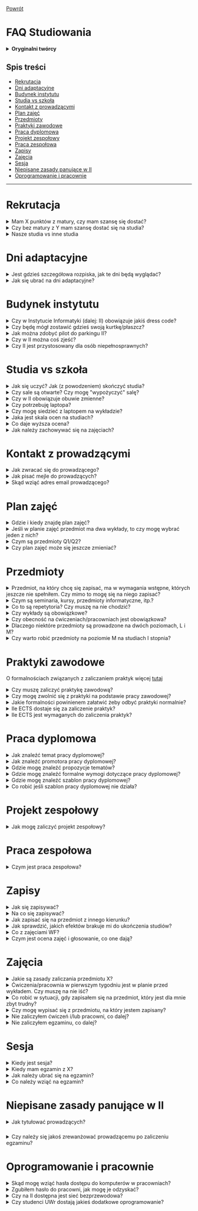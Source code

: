 [Powrót](README.md)

# FAQ Studiowania

<details>
<summary><b>Oryginalni twórcy</b></summary>

> FAQ bazujące na wersji ze starego forum, bazującej na wersji z jeszcze starszego forum
> 
> Oryginalni autorzy FAQ:
> * [@Anna Karaś](https://github.com/annakaras)
> * [@Kamil Matuszewski](https://github.com/Arsenicro/)
> 
> Później rozwijane i utrzymywane przez:
> * [@Bartosz Bednarczyk](https://github.com/bartoszjanbednarczyk)
> * [@Dawid Dudek](https://github.com/DaDudek)

</details>

## Spis treści

* [Rekrutacja](#rekrutacja)
* [Dni adaptacyjne](#dni-adaptacyjne)
* [Budynek instytutu](#budynek-instytutu)
* [Studia vs szkoła](#studia-vs-szkoła)
* [Kontakt z prowadzącymi](#kontakt-z-prowadzącymi)
* [Plan zajęć](#plan-zajęć)
* [Przedmioty](#przedmioty)
* [Praktyki zawodowe](#praktyki-zawodowe)
* [Praca dyplomowa](#praca-dyplomowa)
* [Projekt zespołowy](#projekt-zespołowy)
* [Praca zespołowa](#praca-zespołowa)
* [Zapisy](#zapisy)
* [Zajęcia](#zajęcia)
* [Sesja](#sesja)
* [Niepisane zasady panujące w II](#niepisane-zasady-panujące-w-ii)
* [Oprogramowanie i pracownie](#oprogramowanie-i-pracownie)

---

# Rekrutacja

<details>
<summary>Mam X punktów z matury, czy mam szansę się dostać?</summary>

> Możesz obliczyć liczbę punktów rekrutacyjnych przy użyciu [kalkulatora](https://kalkulator-punktow.herokuapp.com) (Autor: [@iCarrot](https://github.com/iCarrrot), [repozytorium z kodem](https://github.com/iCarrrot/kalkulator-punktow)).

</details>

<details>
<summary>Czy bez matury z Y mam szansę dostać się na studia?</summary>

> W postępowaniu rekrutacyjnym brane będą pod uwagę wyniki egzaminów maturalnych z matematyki, informatyki, fizyki oraz dowolnego języka obcego nowożytnego. Więcej informacji znajdziesz na stronie [rekrutacji](https://rekrutacja.uni.wroc.pl/kierunek/informatyka-i-stopnia-stacjonarne-licencjackie-i-inzynierskie/#zasady).

</details>

<details>
<summary>Nasze studia vs inne studia</summary>

> Mamy naprawdę przemiłe panie w dziekanacie!

</details>

# Dni adaptacyjne

<details>
<summary>Jest gdzieś szczegółowa rozpiska, jak te dni będą wyglądać?</summary>

> Plan dni adaptacyjnych jest dostępny [tutaj](https://ii.uni.wroc.pl/dla-studenta/dni-adaptacyjne)

</details>

<details>
<summary>Jak się ubrać na dni adaptacyjne?</summary>

> Ubiór galowy na immatrykulację nie jest wymagany, ale mile widziany. Na pozostałe dni należy ubrać się zwyczajnie (schludnie).

</details>

# Budynek instytutu

<details>
<summary>Czy w Instytucie Informatyki (dalej: II) obowiązuje jakiś dress code?</summary>

> Nie obowiązuje.

</details>

<details>
<summary>Czy będę mógł zostawić gdzieś swoją kurtkę/płaszcz?</summary>

> Każdy student może (wymagana kaucja zwrotna 20 zł) korzystać z szafki i zostawić tam swoje rzeczy. Szafki są dwuosobowe. W celu uzyskania dostępu do szafki, należy zgłosić się do pokoju 127 na I piętrze we wtorki 9:30-11:30 lub czwartki 9:30-11:30 i wziąć ze sobą kartę zobowiązań.

</details>

<details>
<summary>Jak można zdobyć pilot do parkingu II?</summary>

> Po pilot do szlabanu należy zgłosić się z kartą zobowiązań w to samo miejsce, co w przypadku szafki. Kaucja wynosi 100 zł.

</details>

<details>
<summary>Czy w II można coś zjeść?</summary>

> Na parterze znajduje się restauracja _Plastyczna_. Na pierwszym piętrze stoją automaty z napojami i przekąskami, które akceptują płatności kartą. Ponadto, w Instytucie Matematycznym również znajduje się bufet oraz kawiarnia _Budzik_.

</details>

<details>
<summary>Czy II jest przystosowany dla osób niepełnosprawnych?</summary>

> Na naszym kierunku studiowały osoby niepełnosprawne (m.in. niedosłyszące i poruszające się na wózkach inwalidzkich). W budynku jest winda.

</details>

# Studia vs szkoła

<details>
<summary>Jak się uczyć? Jak (z powodzeniem) skończyć studia?</summary>

> Przeczytaj [Porady odnośnie studiowania](porady_odnosnie_studiowania.md).

</details>

<details>
<summary>Czy sale są otwarte? Czy mogę "wypożyczyć" salę?</summary>

> Sale ćwiczeniowe bez telewizorów są otwarte, można przed zajęciami przyjść i czekać w nich na zajęcia. Sale z telewizorami są zamknięte i drzwi otwiera dopiero prowadzący. Sale komputerowe też są zamknięte na klucz, ale ten klucz można "wypożyczyć" w portierni. W tym celu należy oddać swoją legitymację, wpisać godzinę pobrania klucza i podpisać się w zeszycie wypożyczeń. W salach komputerowych można korzystać z komputerów, można podłączyć swojego laptopa (jest dużo gniazdek), można skorzystać z tablicy suchościeralnej.

</details>

<details>
<summary>Czy w II obowiązuje obuwie zmienne?</summary>

> Nie obowiązuje.

</details>

<details>
<summary>Czy potrzebuję laptopa?</summary>

> Teoretycznie nie, ponieważ do każdych zajęć praktycznych jest udostępniona pracownia z odpowiednią liczbą stanowisk, a do sal można przychodzić też po zajęciach (do ok. godz. 22, też w weekendy). Natomiast mocno zalecam zakup laptopa z dobrą baterią lub noszenie zapasowej lub noszenie własnego rozgałęźnika - mamy naprawdę mało gniazdek na korytarzach.

</details>

<details>
<summary>Czy mogę siedzieć z laptopem na wykładzie?</summary>

> No niby tak (i wiele osób tak robi, ale nasuwa się pytanie, po co w takim razie przychodzą na wykład?). Raczej nie siedź wtedy w pierwszych ławkach (gdzie domyślnie siedzi najbardziej aktywna widownia, z którą prowadzący utrzymuje kontakt wzrokowy), żeby nie okazywać lekceważenia wykładowcy.

</details>

<details>

<summary>Jaka jest skala ocen na studiach?</summary>

> Skala stopni jest inna od tej znanej ze szkoły (i na marginesie - odrobinę inna niż na PWr) i wygląda następująco: 2.0, 3.0, 3.5, 4.0, 4.5, 5.0, przy czym pierwsza pozytywna (dająca zaliczenie) to 3.0. Zazwyczaj na jej uzyskanie potrzebne jest 50% z egzaminu/projektu.

</details>

<details>

<summary>Co daje wyższa ocena?</summary>

> Odpowiednio wysokie oceny przydadzą się w przynajmniej czterech sytuacjach:
>
> 1.  Stypendium za oceny w nauce.
>     Na początku każdego roku akademickiego można wystąpić z wnioskiem o przyznanie stypendium za wyniki w nauce (składa się go przez USOS). Dostaje je 7.5% najlepszych studentów z danego kierunku, a ich miesięczna kwota to około 600 zł. Nie ma konkretnego wymogu, jak wysoka powinna być średnia ocen, by je dostać, ale zazwyczaj na informatyce średnia w okolicach 4,65 wystarczała. Jak wspominam później, jeśli nie idzie nam z jakiegoś przedmiotu i może to zaważyć na wysokości średniej, można się z tego przedmiotu wypisać.
>
> 2.  Przepisanie się na inną uczelnię lub przepisanie ocen z innych kierunków.
>     Wtedy wyższa ocena z przedmiotu może zadecydować o tym czy przedmiot zostanie uznany jako zaliczony bądź nie (np. dana jednostka uczelniana może uznać, że przepisuje przedmiot dopiero od oceny 4.0).
>
> 3.  Rekrutacja na studia magisterskie.
>     Czasami średnia ocen jest brana pod uwagę podczas rekrutacji (np. u nas na Data Science).
>
> 4.  Wyjazdy na wymiany zagraniczne.
>     W przypadku dużej liczby osób zainteresowanych wyjazdami na wymiany zagraniczne (np. Erasmus), w pierwszej kolejności brane są osoby z najwyższą średnią na liście.

</details>

<details>

<summary>Jak należy zachowywać się na zajęciach?</summary>

> Na zajęcia staramy się przyjść punktualnie. Zazwyczaj wejście w środku zajęć oznacza duże zamieszanie - aby umożliwić spóźnialskiemu zajęcie miejsca, często kilka osób musi wstać, przesunąć się, znowu usiąść.
>
> W trakcie zajęć nie pytamy, czy możemy wyjść do łazienki - po prostu robiąc jak najmniej zamieszania opuszczamy salę.

</details>

# Kontakt z prowadzącymi

<details>

<summary>Jak zwracać się do prowadzącego?</summary>

> W II nie mamy przesadnego przywiązania do tytułów, zwroty per "pan", "pani" w rozmowie z prowadzącym są w porządku.

</details>

<details>

<summary>Jak pisać mejle do prowadzących?</summary>

> Kulturalnie i zwięźle.
>
> <details>
>
> <summary>Przykład niezbyt dobrego mejla</summary>
>
> > Witam,
> >
> > wie pan to nie tak że miałem gdzieś ten przedmiot byłem bardzo zajęty praca nauka szkoła problemy w rodzinie, przeprowadzałem się i nie miałem kiedy tego zrobić, dzisiaj zobaczyłem, że jeszcze nie mam zaliczenia, a nie ma już ćwiczeń, myślałem, że zdałem, ale jednak nie zdałem, nie wiem teraz co robić, potrzebuję tych ectestów, czy mogę jednak zaliczyć z tyloma punktami co mam??
> >
> > Pozdrawiam Student
>
> </details>
> <details>
>
> <summary>Przykład dobrego mejla</summary>
>
> > Szanowny Panie,
> >
> > zorientowałem się, że pomyliłem się w obliczeniach i jednak nie uzyskałem jeszcze zaliczenia z przedmiotu X - mam Y punktów na Z wymaganych. Czy istnieje możliwość, abym dosłał jakieś zadanie, za które mógłbym otrzymać brakujące punkty?
> >
> > Z poważaniem,
> >
> > Pączek bez rączek
>
> </details>
>
> Wskazówki:
>
> - żadnego "witam" - dopuszczalne: "Dzień dobry, ", "Szanowny Panie, "
> - jedna sprawa -> jeden akapit / bullet
> - mail powinien być napisany z twojego studenckiego konta
> - jeśli z jakiegoś powodu twój adres email nie zdradza twojego imienia i nazwiska, koniecznie się podpisz
> - najlepiej, jeśli w tytule mejla podasz nazwę przedmiotu i skrót sprawy, z którą przychodzisz do prowadzącego
> - nie piszemy emotek
> - pierwszy akapit po przywitaniu zazwyczaj piszemy małą literą: w poprzednim akapicie nie użyliśmy w końcu kropki tylko przecinka

</details>

<details>

<summary>Skąd wziąć adres email prowadzącego?</summary>

> Będzie on umieszczony na stronie [systemu zapisów](https://zapisy.ii.uni.wroc.pl/courses/). Jeśli pamiętasz, jak nazywa się dany prowadzący, możesz wyszukać jego profil w zakładce [pracownicy](https://zapisy.ii.uni.wroc.pl/users/employees/). Jeśli nie pamiętasz, możesz wyszukać jego osobę, znajdując przedmiot, który prowadzi w zakładce [przedmioty](https://zapisy.ii.uni.wroc.pl/courses/). Przykładowo, email do wykładowcy Logiki dla informatyków (i przy okazji terminy konsultacji) znajdziecie na stronie prof. Witolda Charatonika (WCh):
>
> ![image|690x244](images/wch_email.png)
>
> Natomiast, jeśli z jakichś względów adres email nie jest wpisany w tę rubrykę, można z dużym prawdopodobieństwem trafienia napisać ze swoją sprawą pod adres *imie.nazwisko@cs.uni.wroc.pl*.

</details>

# Plan zajęć

<details>

<summary>Gdzie i kiedy znajdę plan zajęć?</summary>

> Plan zajęć na dany semestr jest publikowany na krótko przed rozpoczęciem na stronie [systemu zapisów](https://zapisy.ii.uni.wroc.pl/courses/).

</details>

<details>

<summary>Jeśli w planie zajęć przedmiot ma dwa wykłady, to czy mogę wybrać jeden z nich?</summary>

> Standardowo przedmioty mają zaplanowane 30 godzin wykładu, czyli po 2 godziny w tygodniu. Jednakże, niektóre (np. Analiza matematyczna) mają ich więcej i mogą być rozdzielone na dwa bloki wykładów w trakcie tygodnia. Obowiązują więc oba terminy.

</details>

<details>

<summary>Czym są przedmioty Q1/Q2?</summary>

> Są to przedmioty półsemestralne (warte 3 ECTS). Mają oznaczenie Q1 lub Q2, w zależności od tego, w której połówce semestru się odbywają.

</details>

<details>

<summary>Czy plan zajęć może się jeszcze zmieniać?</summary>

> Publikowany plan może ulegać drobnym modyfikacjom na umotywowaną prośbę studentów (np. kolizja przedmiotów).

</details>

# Przedmioty

<details>

<summary>Przedmiot, na który chcę się zapisać, ma w wymagania wstępne, których jeszcze nie spełniłem. Czy mimo to mogę się na niego zapisać?</summary>

> Wymagania przedmiotu są orientacyjne. Prowadzący zakłada, że słuchacze posiadają wiedzę z podanych przedmiotów, co pozwoli w pełni zrozumieć wykładany materiał. Zaliczenie przedmiotów nie jest wymagane, jednak prowadzący może przeprowadzić egzamin wstępny decydujący o przydzieleniu miejsca w grupie.

</details>

<details>

<summary>Czym są seminaria, kursy, przedmioty informatyczne, itp.?</summary>

> Opis wszystkich rodzajów przedmiotów jest dostępny w [programie studiów](<https://ii.uni.wroc.pl/media/uploads/Program_studiow_Inf_LI(2)_WECibSo.pdf>).

</details>

<details>

<summary>Co to są repetytoria? Czy muszę na nie chodzić?</summary>

> Repetytoria to zajęcia pomocnicze, mające na celu ułatwienie studentom przyswojenia wiedzy z wykładów. Nie są one obowiązkowe, ale zalecane dla osób, które mają trudności ze zrozumieniem materiału lub rozwiązaniem zadań na ćwiczenia.

</details>

<details>

<summary>Czy wykłady są obowiązkowe?</summary>

> Na większości przedmiotów obecność na wykładach nie jest weryfikowana. Jednakże, w niektórych przypadkach może wpłynąć pozytywnie na ocenę; szczegółowy regulamin każdych zajęć powinien zostać ogłoszony na początku semestru.

</details>

<details>

<summary>Czy obecność na ćwiczeniach/pracowniach jest obowiązkowa?</summary>

> Obecność na ćwiczeniach i pracowniach zazwyczaj nie jest weryfikowana<sup>\*</sup>, lecz aktywność (do której niezbędna jest obecność) na nich może wpłynąć na ocenę z przedmiotu.
>
> <sup>\*</sup> wyjątki: ćwiczenia z Analizy numerycznej M (3. sem), częściowo na Matematyce dyskretnej M (3. sem), Algorytmów i struktur danych (4. sem).

</details>

<details>

<summary>Dlaczego niektóre przedmioty są prowadzone na dwóch poziomach, L i M?</summary>

> Przedmioty na poziomie M dają więcej punktów ECTS od swoich licencjackich (L) odpowiedników. Rozszerzają one wykładany materiał, przez co są też odpowiednio bardziej czasochłonne.

</details>

<details>

<summary>Czy warto robić przedmioty na poziomie M na studiach I stopnia?</summary>

> Tak, jeśli planujesz realizować studia magisterskie w II (każdy zaliczony przedmiot na poziomie M zwalnia cię z części egzaminu wstępnego z danego przedmiotu), bądź interesuje cię dana dziedzina.

</details>

# Praktyki zawodowe

O formalnościach związanych z zaliczaniem praktyk więcej [tutaj](https://forum.iiuwr.me/t/jak-zaliczyc-praktyke-zawodowa/274)

<details>

<summary>Czy muszę zaliczyć praktykę zawodową?</summary>

> Każdy student musi zaliczyć praktykę zawodową

</details>

<details>

<summary>Czy mogę zwolnić się z praktyki na podstawie pracy zawodowej?</summary>

> Tak, otrzymuje się wtedy tyle punktów, ile jest niezbędne do zakończenia studiów (3 ects przy licencjacie, 4 ects dla inżynierów).
> By to zrobić należy wypełnić podanie o zwolnienie z praktyki zawodowej i wraz z kserokopią umowy o pracę dostarczyć do dr Leszka Grocholskiego, który jest opiekunem praktyk zawodowych dla kierunku Informatyka.

</details>

<details>

<summary>Jakie formalności powinienem załatwić żeby odbyć praktyki normalnie?</summary>

> W tym celu, przed rozpoczęciem praktyki, należy dostarczyć do dziekanatu wypełnione dokumenty ze strony
>
> https://ii.uni.wroc.pl/dla-studenta/prace-staze-praktyki
>
> a mianowicie:
>
> - umowa o praktyki (na co najmniej 3-4 tygodnie) wraz z jej programem, podpisana przez zakład pracy, w 2 egzemplarzach,
>
> - deklaracja podpisana przez studenta,
>
> - potwierdzenie ubezpieczenia się od nieszczęśliwych wypadków i odpowiedzialności cywilnej na czas trwania praktyki.
>
> Po podpisaniu umowy przez Dziekana, student otrzymuje skierowanie na praktykę.
>
> Po odbyciu praktyki zakład pracy wystawia zaświadczenie o jej odbyciu, które należy donieść do dziekanatu.

</details>

<details>

<summary>Ile ECTS dostaje się za zaliczenie praktyk?</summary>

> Za zaliczenie praktyk student otrzymuje tyle ECTS ile tygodni trwały praktyki (maksymalnie 6 ECTS).

</details>

<details>

<summary>Ile ECTS jest wymaganych do zaliczenia praktyk?</summary>

> 3 ects przy studiach licencjackich, 4 ects przy studiach inżynierskich.

</details>

# Praca dyplomowa

<details>

<summary>Jak znaleźć temat pracy dyplomowej?</summary>

> Temat możesz zaproponować samodzielnie, możesz wybrać jakiś z [listy proponowanych tematów](https://zapisy.ii.uni.wroc.pl/theses/), możesz też wymyślić temat wspólnie ze swoim ulubionym prowadzącym.
>
> Twój proponowany temat musi zostać zaakceptowany przez komisję. W celu załatwienia wszystkich formalności, skontaktuj się z promotorem.
>
> Jeśli pomimo przeszukania listy proponowanych tematów nadal nie masz pomysłu o czym może być twoja praca, zacznij od znalezienia promotora: najpewniej pomoże ci on znaleźć odpowiedni temat.

</details>

<details>

<summary>Jak znaleźć promotora pracy dyplomowej?</summary>

> Promotorem może być każda pracownik uczelni posiadający stopień doktora.
>
> Jeśli wybrałeś temat z listy proponowanych tematów, obok tematu wpisany jest też promotor.
>
> Jeśli masz pomysł na temat, a nie wiesz, kto mógłby być twoim promotorem, skontaktuj się z pracownikami uczelni którzy zajmują się podobnymi zagadnieniami.
>
> Jeśli nie masz pomysłu na temat zastanów się, jaki przedmiot w trakcie studiów sprawiał ci najwięcej radości. Rozważ jego prowadzących - wykładowcę, ćwiczeniowców. Gdy zdecydujesz się na jakiegoś pracownika, skontaktuj się z nim. Jeśli kompletnie nie wiesz, co mogłoby być twoim tematem pracy, nie wypada pisać "dzień dobry, poproszę temat" - opisz chociaż, jakie zagadnienia cię interesowały i w czym się dobrze czujesz. Najpewniej promotor pomoże ci wybrać temat.

</details>

<details>

<summary>Gdzie mogę znaleźć propozycje tematów?</summary>

> Propozycje tematów można znaleźć na [zapisach](https://zapisy.ii.uni.wroc.pl/theses/). Aby zarezerwować dany temat dla siebie, skontaktuj się z prowadzącym, który go zaproponował.

</details>

<details>

<summary>Gdzie mogę znaleźć formalne wymogi dotyczące pracy dyplomowej?</summary>

> Szczegółowe informacje na temat pisania pracy i wymogów do spełnienia możesz znaleźć [tutaj](https://ii.uni.wroc.pl/dla-studenta/prace-dyplomowe) i [tutaj](https://ii.uni.wroc.pl/dla-studenta/egzaminy).

</details>

<details>

<summary>Gdzie mogę znaleźć szablon pracy dyplomowej?</summary>

> Szablon pracy dyplomowej można znaleźć [tutaj](https://ii.uni.wroc.pl/dla-studenta/prace-dyplomowe) (na dole strony).

</details>

<details>

<summary>Co robić jeśli szablon pracy dyplomowej nie działa?</summary>

> Jeśli masz problemy z szablonem, to warto zajrzeć [tutaj](https://forum.iiuwr.me/t/problem-z-szablonem-pracy-licencjackiej/940)

</details>

# Projekt zespołowy

<details>

<summary>Jak mogę zaliczyć projekt zespołowy?</summary>

> Istnieją trzy główne sposoby na zaliczenie projektu zespołowego:
>
> ## Zaliczenie jednego z przedmiotów z oferty dydaktycznej Instytutu Informatyki:
>
> - Projekt programistyczny: system typu online judge
> - Projekt: Rozwój Schedulera
> - Projekt: Rozwój Systemu Zapisów
> - Projekt: Programowanie gier programistycznych,
>
> ## Poprzez zrealizowanie w trakcie przedmiotu prowadzonego w Instytucie Informatyki np. "Innovative Projects by Nokia" projektu programistycznego w zespole:
>
> Należy wtedy napisać podanie skierowane do Dziekana Wydziału Matematyki i Informatyki z prośbą o zwolnienie z projektu zespołowego na podstawie .....
> Opisać w ile osób państwo pracowali, na czym polegało zadanie składającego podanie i jakich narzędzi informatycznych używał. Podanie musi być potwierdzone przez osobę, która prowadziła ćwiczenia/pracownię z tego przedmiotu.
>
> ## Poprzez zrealizowanie w trakcie pracy zawodowej projektu programistycznego w zespole:
>
> Należy wtedy napisać podanie skierowane do Dziekana Wydziału Matematyki i Informatyki z prośbą o zwolnienie z projektu zespołowego na podstawie .....
> Opisać w ile osób państwo pracowali, na czym polegało zadanie składającego podanie i jakich narzędzi informatycznych używał. Jeśli zakres prac nie wynika z umowy musi być ono (podanie) potwierdzone przez kogoś z firmy, jeśli jest to w umowie, dostarczyć jej kserokopia. Ponadto podanie musi być zaopiniowane przez pracownika Instytutu Informatyki, który prowadzi jakiś przedmiot typu projekt.

</details>

# Praca zespołowa

<details>

<summary>Czym jest praca zespołowa?</summary>

> Praca zespołowa - praca na rzecz Instytutu/Wydziału/UWr lub społeczności lokalnej. Obejmuje różnorodne studenckie aktywności zespołowe związane z informatyką, np. udział w programistycznym projekcie zespołowym, organizację i udział w dniach otwartych, przygotowanie i udział w zespołowych zawodach programistycznych. Zaliczenie tej aktywności odbywa się na zasadach określonych przez Dziekana.

</details>

# Zapisy

<details>

<summary>Jak się zapisywać?</summary>

> Na stronie II można znaleźć przystępny [poradnik](http://ii.uni.wroc.pl/dla-studenta/dla-nowych-studentow) traktujący o zapisach i przedmiotach, które warto wybrać na pierwszym roku.

</details>

<details>

<summary>Na co się zapisywać?</summary>

> Wymagania, które musisz spełnić, aby ukończyć studia I stopnia, możesz znaleźć w [programie studiów](<https://ii.uni.wroc.pl/media/uploads/Program_studiow_Inf_LI(2)_WECibSo.pdf>). Sam wybór przedmiotów, które spełniają kryteria, jest dowolny.

</details>

<details>

<summary>Jak zapisać się na przedmiot z innego kierunku?</summary>

> [Poradnik autorstwa Kuby Nowaka](przemioty_z_innego_kierunku.md)

</details>

<details>

<summary>Jak sprawdzić, jakich efektów brakuje mi do ukończenia studiów?</summary>

> O pomoc w podsumowaniu zdobytych efektów, punktów za odpowiednie grupy przedmiotów itd. można poprosić panie z dziekanatu.

</details>

<details>

<summary>Co z zajęciami WF?</summary>

> WF jest obowiązkowy. Na WF można zapisywać się co semestr na uniwersyteckiej stronie [zapisów](https://zapisy.uni.wroc.pl). Studentów obowiązuje 60 godzin WFu, co odpowiada dwóm semestrom. WF można zaliczyć także poprzez uczestnictwo w obozie sportowo-rekreacyjnym, na jego podstawie można zaliczyć 30 godzin.

</details>

<details>

<summary>Czym jest ocena zajęć i głosowanie, co one dają?</summary>

> Szczegółowy opis znajdziesz na stronie zapisów w zakładce [Ocena Zajęć](https://zapisy.ii.uni.wroc.pl/grade/).
> Więcej informacji o głosowaniu można znaleźć też [tutaj](https://forum.iiuwr.me/t/glosowanie-faq/275)

</details>

# Zajęcia

<details>

<summary>Jakie są zasady zaliczania przedmiotu X?</summary>

> Zasady zaliczania powinny być podane na wykładzie na początku semestru. Zazwyczaj są też umieszczone na stronie internetowej przedmiotu.

</details>

<details>

<summary>Ćwiczenia/pracownia w pierwszym tygodniu jest w planie przed wykładem. Czy muszę na nie iść?</summary>

> Zależy od prowadzącego - można skontaktować się mejlowo i ustalić, czy obecność jest wymagana. Zazwyczaj pierwsze zajęcia mają charakter organizacyjny (omówienie zasad zaliczania, terminów kolokwiów, itp.). Na niektórych przedmiotach (np. Logika dla informatyków) jednak mogą być przeprowadzone regularne zajęcia z listą wstępną/zerową.

</details>

<details>

<summary>Co robić w sytuacji, gdy zapisałem się na przedmiot, który jest dla mnie zbyt trudny?</summary>

> W takich sytuacjach zachęcamy do pracy w grupie, chodzenia na repetytoria i konsultacje do prowadzących.

</details>

<details>

<summary>Czy mogę wypisać się z przedmiotu, na który jestem zapisany?</summary>

> Na początku semestru jest ogłaszany termin wypisów z zajęć. Do tego czasu można swobodnie zapisywać się i wypisywać z grup (z uwzględnieniem liczby dostępnych miejsc). Po tym terminie można skorzystać z wypisu dyrektorskiego, który przysługuje każdemu studentowi raz w trakcie studiów (raz dla I stopnia, drugi dla II stopnia). Można także przestać uczęszczać na zajęcia i uzyskać negatywną ocenę.

</details>

<details>

<summary>Nie zaliczyłem ćwiczeń i/lub pracowni, co dalej?</summary>

> ~~Jeśli będziesz chciał ponownie przystąpić do danego przedmiotu (bo np. jest on obowiązkowy), będziesz musiał zapłacić za jego powtarzanie. Opłata za ponowne przystąpienie do ćwiczeń/pracowni w wymiarze 30 godzin wynosi ok. 270 zł; za każde niezaliczone zajęcia pomocnicze jest naliczana osobna opłata. Suma opłat jest podzielona na 4 raty, płatne co miesiąc w ustalonym terminie. Jego przekroczenie generuje niewielkie odsetki.~~
>
> **Od roku akademickiego. 2021/2022:** Raz zaliczonych zajęć nie trzeba i nie można ponownie zaliczać (chyba że w przypadku ponownej rekrutacji). W przypadku zaliczonych zajęć pomocniczych zatem należy zapłacić jedynie za poprawianie egzaminu.

</details>

<details>

<summary>Nie zaliczyłem egzaminu, co dalej?</summary>

> ~~W następnym roku akademickim możesz bez opłat przystąpić do obu terminów egzaminu.~~
>
> **Od roku akademickiego. 2020/2021 (?):** Niezaliczenie egzaminu = niezaliczenie wykładu. Za powtarzanie wykładu należy zapłacić (około 6 złotych za godzinę wykładu).
>
> <details>
>
> <summary>Jak sprawdzić, ile kosztuje mnie powtarzanie przedmiotu?</summary>
>
> ![opłaty](/images/oplaty.png)

</details>

</details>

###

# Sesja

<details>

<summary>Kiedy jest sesja?</summary>

> Sprawdź [tutaj](http://www.ii.uni.wroc.pl/dla-studenta/kalendarz).

</details>

<details>

<summary>Kiedy mam egzamin z X?</summary>

> Sprawdź na stronie przedmiotu lub [tutaj](https://zapisy.ii.uni.wroc.pl/session).

</details>

<details>

<summary>Jak należy ubrać się na egzamin?</summary>

> Schludnie i wygodnie, ubiór galowy nie jest wymagany.

</details>

<details>

<summary>Co należy wziąć na egzamin?</summary>

> Działające długopisy niebieskiego lub czarnego koloru, legitymację studencką. Żaden prowadzący nie miał problemów z butelką wody czy chusteczkami. Kartki do pisania na brudno zostaną rozdane w trakcie egzaminu.

</details>

# Niepisane zasady panujące w II

<details>

<summary>Jak tytułować prowadzących?</summary>

> W nieformalnych rozmowach z innymi studentami (a często też z samymi prowadzącymi) używamy skrótów tworzonych z pierwszych liter imienia i nazwiska. Stąd np.
>
> - dyrektor II, Jerzy Marcinkowski, to JMa,
> - wykładowca Logiki dla informatyków, Witold Charatonik, to WCh,
> - prowadzący ćwiczenia z Logiki dla informatyków, Tomasz Wierzbicki, to TWi.

</details>

###

<details>

<summary>Czy należy się jakoś zrewanżować prowadzącemu po zaliczeniu egzaminu?</summary>

> ### Czekoladek nie pijemy
>
> Z [_Instrukcji obsługi dla studentów_](instrukcja_obslugi_dla_studentow.md) autorstwa Tomasza Wierzbickiego (TWi):
>
> > _W szkołach na zakończenie roku uczniowie przynoszą nauczycielom kwiaty. W szpitalach wdzięczni pacjenci "rewanżują się lekarzom na parapetach". W naszym instytucie nie ma takich zwyczajów. Osoby, które uważają, że np. po zdanym egzaminie brak "dowodu wdzięczności" jest niestosowny bardzo proszę o niestawianie mnie w kłopotliwej sytuacji. Fakt, że student posiadł wiedzę i zdał egzamin jest sam w sobie dostateczną satysfakcją dla egzaminatora i nie potrzeba psuć tej satysfakcji. Ja wiem, że intencje zwykle są dobre, ale osoba, która tak postępuje, wychodzi w naszym instytucie — mówiąc brutalnie — na strasznego palanta._

</details>

# Oprogramowanie i pracownie

<details>

<summary>Skąd mogę wziąć hasła dostępu do komputerów w pracowniach?</summary>

> Student Instytutu Informatyki posiada konta w systemach Linux i Windows na komputerach zlokalizowanych w pracowniach. Uwierzytelnianie w tych systemach odbywa się za pomocą jednego hasła. Nazwą użytkownika jest sześciocyfrowy numer albumu poprzedzony literą „i”. Początkowe hasła do logowania zostaną przesłane studentom w pierwszym tygodniu semestru pocztą elektroniczną na adresy w domenie uwr.edu.pl.
>
> Aby zmienić hasło należy:
>
> - w systemie Windows nacisnąć klawisze <CTRL\><ALT\><DEL\> i wybrać opcję „Zmień hasło”;
> - w systemie Linux wydać polecenie passwd.

</details>

<details>

<summary>Zgubiłem hasło do pracowni, jak mogę je odzyskać?</summary>

> W celu odzyskania hasła do systemów Windows/Linux w laboratoriach, należy wysłać maila (koniecznie z domeny uwr.edu.pl) na adres admin@cs.uni.wroc.pl z następującymi danymi:
>
> > Temat: Hasło
> >
> > _Dzień dobry,_
> >
> > _proszę o reset hasła do pracowni._
> >
> > _Pozdrawiam_
> >
> > _Imię Nazwisko_

</details>

<details>

<summary>Czy na II dostępna jest sieć bezprzewodowa?</summary>

> W budynku Instytutu jest dostępna sieć wifi eduroam, do której mają dostęp wszyscy studenci Uniwersytetu. Więcej informacji i instrukcja podłączenia się do tej sieci można znaleźć [tutaj](https://uni.wroc.pl/eduroam/)

</details>

<details>

<summary>Czy studenci UWr dostają jakieś dodatkowe oprogramowanie?</summary>

> Wiele serwisów daje zniżki a nawet darmowe dostępy studentom. W tym celu zazwyczaj wystarczy zarejestrować się z mailem z uczelni. Przykładowe serwisy:
>
> [Azure Dev Tools for Teaching](https://azureforeducation.microsoft.com/devtools?fbclid=IwAR3gO3EMHu5921SFrWxRH235DYGoERD_fB-wf9f9k-hngEVtJnHY_xHgBMA) - darmowe oprogramowanie dla studentów do celów edukacyjnych. Logowanie tyko kontem Microsoft (nie z domeny uwr.edu.pl), które można założyć [tutaj](https://account.microsoft.com/account?lang=pl-pl&fbclid=IwAR2V-KiuoPSMdaxe-OPoBJKpu4bCQ0EEmIbjaUfnY8GsnhV2PDddNqV1h6o). Po zalogowaniu kolejnym krokiem jest weryfikacja, którą należy wykonać podając w formularzu konto z domeny uwr.edu.pl.
>
> [ GitHub Student Developer Pack](https://education.github.com/pack) - wystarczy złożyć podanie, używając adresu email w domenie uwr.edu.pl.
>
> [Wersja edukacyjna oprogramowania jetbrains](https://www.jetbrains.com/community/education/#students) - wystarczy wypełnić formularz i zarejestrować się mailem z uczelni

</details>
